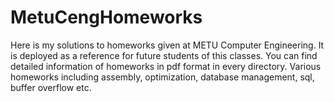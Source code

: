 # MetuCengHomeworks
Here is my solutions to homeworks given at METU Computer Engineering.
It is deployed as a reference for future students of this classes. You can find detailed information of homeworks in pdf format in every directory.
Various homeworks including assembly, optimization, database management, sql, buffer overflow etc.
